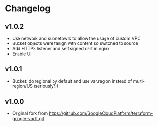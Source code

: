 # Changelog

## v1.0.2
* Use network and subnetowrk to allow the usage of custom VPC
* Bucket objects were failign with content so switched to source
* Add HTTPS listener and self signed cert in nginx
* Enable UI

## v1.0.1
* Bucket: do regional by default and use var.region instead of multi-region/US (seriously?!)

## v1.0.0
* Original fork from https://github.com/GoogleCloudPlatform/terraform-google-vault.git
